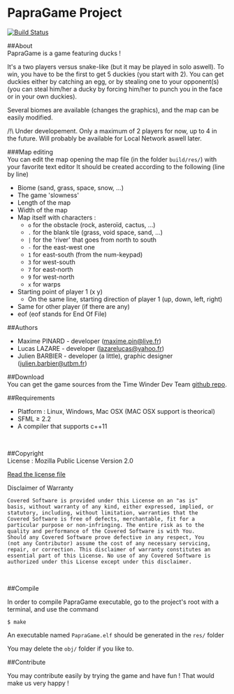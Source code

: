 PapraGame Project
============

[![Build Status](https://travis-ci.org/TiWinDeTea/PapraGame.svg?branch=master)](https://travis-ci.org/TiWinDeTea/PapraGame)

##About
<br/>
PapraGame is a game featuring ducks !

It's a two players versus snake-like (but it may be played in solo aswell). To win, you have to be the first to get 5 duckies (you start with 2).
You can get duckies either by catching an egg, or by stealing one to your opponent(s) (you can steal him/her a ducky by forcing him/her to punch you in the face or in your own duckies).

Several biomes are available (changes the graphics), and the map can be easily modified.

/!\ Under developement.
Only a maximum of 2 players for now, up to 4 in the future.
Will probably be available for Local Network aswell later.
<br/>

###Map editing
<br>
You can edit the map opening the map file (in the folder `build/res/`) with your favorite text editor
It should be created according to the following (line by line)
+ Biome (sand, grass, space, snow, …)
+ The game 'slowness'
+ Length of the map
+ Width of the map
+ Map itself with characters :
    + ``o`` for the obstacle (rock, asteroïd, cactus, …)
    + ``.`` for the blank tile (grass, void space, sand, …)
    + ``|`` for the 'river' that goes from north to south
    + ``-`` for the east-west one
    + ``1`` for east-south (from the num-keypad)
    + ``3`` for west-south
    + ``7`` for east-north
    + ``9`` for west-north
    + ``x`` for warps
+ Starting point of player 1 (x y)
    + On the same line, starting direction of player 1 (up, down, left, right)
+ Same for other player (if there are any)
+ eof
(eof stands for End Of File)

##Authors
<br/>
+ Maxime PINARD - developer (maxime.pin@live.fr)
+ Lucas LAZARE - developer (lazarelucas@yahoo.fr)
+ Julien BARBIER - developer (a little), graphic designer (julien.barbier@utbm.fr)

##Download
<br/>
You can get the game sources from the Time Winder Dev Team [github repo](https://github.com/TiWinDeTea/PapraGame).
<br/>

##Requirements
<br/>
+ Platform : Linux, Windows, Mac OSX (MAC OSX support is theorical)
+ SFML ≥ 2.2
+ A compiler that supports c++11
<br/>

##Copyright
<br/>
License : Mozilla Public License Version 2.0 

[Read the license file](LICENSE.md)

Disclaimer of Warranty

    Covered Software is provided under this License on an "as is"
    basis, without warranty of any kind, either expressed, implied, or
    statutory, including, without limitation, warranties that the
    Covered Software is free of defects, merchantable, fit for a
    particular purpose or non-infringing. The entire risk as to the
    quality and performance of the Covered Software is with You.
    Should any Covered Software prove defective in any respect, You
    (not any Contributor) assume the cost of any necessary servicing,
    repair, or correction. This disclaimer of warranty constitutes an
    essential part of this License. No use of any Covered Software is
    authorized under this License except under this disclaimer.

<br/>

##Compile

In order to compile PapraGame executable, go to the project's root with a terminal, and use the command

``$ make``

An executable named `PapraGame.elf` should be generated in the `res/` folder

You may delete the `obj/` folder if you like to.

##Contribute

You may contribute easily by trying the game and have fun ! That would make us very happy !
